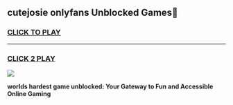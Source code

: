 
## cutejosie onlyfans Unblocked Games👋
<h3>
<a href="https://premium.freeplayer.one?title=cutejosie_onlyfans&ref=16F">CLICK TO PLAY</a></h3>
<hr>

<h3>
<a href="https://premium.freeplayer.one?title=cutejosie_onlyfans&ref=16F">CLICK 2 PLAY</a>
  
</h3>

<a href="https://premium.freeplayer.one?title=cutejosie_onlyfans&ref=16F/"><img src="https://clearcache.store/games.png"></a>


**worlds hardest game unblocked: Your Gateway to Fun and Accessible Online Gaming**
